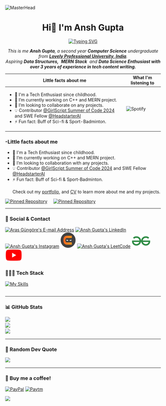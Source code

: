 
![MasterHead](https://user-images.githubusercontent.com/74038190/225813708-98b745f2-7d22-48cf-9150-083f1b00d6c9.gif)
<h1 align="center">Hi👋 I'm Ansh Gupta</h1>
<p align="center">
<a href="https://git.io/typing-svg"><img src="https://readme-typing-svg.herokuapp.com?font=Fira+Code&pause=1000&center=true&vCenter=true&random=false&width=600&lines=Computer+Science+Undergraduate;Technology+Aficionado;Aspiring+Data+Structures+and+MERN+Stack" alt="Typing SVG" /></a>

</p>
<p align="center">
<em>
    This is me <b>Ansh Gupta</b>, a second year <b>Computer Science</b> undergraduate from <a href="https://www.lpu.in/"> <b>Lovely Professional University, India</b></a>. <br>
    Aspiring <b>Data Structures,</b>&nbsp; <b>MERN Stack</b>&nbsp; and <b> Data Science Enthusiast with over 3 years of experience in tech content writing.</b> </em>
  <br>
</p>



| Little facts about me | What I'm listening to |
| --------------------- | --------------------- |
| <ul><li>🧞 I'm a Tech Enthusiast since childhood.</li><li>🔭 I’m currently working on C++ and MERN project.</li><li>👯 I’m looking to collaborate on any projects.</li><li>💡 Contributor <a href="https://gssoc.girlscript.tech/">@GirlScript Summer of Code 2024</a> and SWE Fellow <a href="http://app.theheadstarter.com">@HeadstarterAI</a></li><li>⚡ Fun fact: Buff of Sci-fi & Sport-Badminton.</li></ul> | <img src="https://spotify-github-profile.kittinanx.com/api/view.svg?uid=31ljqc5cbre3cajtyjhijhxcrzjy&cover_image=true&theme=default&show_offline=true&background_color=121212&interchange=true&bar_color_cover=true" alt="Spotify" width="170" height="200"> |



















<h3>-Little facts about me</h3>

- 🧞 I'm a Tech Enthusiast since childhood.
- 🔭 I’m currently working on C++ and MERN project.
- 👯 I’m looking to collaboration with any projects.
- 💡 Contributor [@GirlScript Summer of Code 2024](https://gssoc.girlscript.tech/) and SWE Fellow [@HeadstarterAI](http://app.theheadstarter.com)
- ⚡ Fun fact: Buff of Sci-fi & Sport-Badminton.
    <br><br>
Check out my [portfolio](https://techbire.github.io/portfolio), and [CV](https://drive.google.com/file/d/16pLPF77arjCOxc8ab0LYKDV2L10G5kv7/view) to learn more about me and my projects.

[![Pinned Repository](https://github-readme-stats.vercel.app/api/pin/?username=techbire&repo=ansh-cv&theme=dark&hide_border=true)](https://github.com/techbire/ansh-CV)
&nbsp; &nbsp;
[![Pinned Repository](https://github-readme-stats.vercel.app/api/pin/?username=techbire&repo=portfolio&theme=dark&hide_border=true)](https://techbire.github.io/portfolio/)
<br>

---
### 📧 Social & Contact
<div>
<a href="mailto:anshtechnical@gmail.com" target="_blank" rel="noreferrer"> <img alt="Aras Güngöre's E-mail Address" src="https://skillicons.dev/icons?i=gmail"/></a>
<a href="https://www.linkedin.com/in/techbire" target="_blank" rel="noreferrer"> <img alt="Ansh Gupta's LinkedIn" src="https://skillicons.dev/icons?i=linkedin"/></a>
<a href="https://www.instagram.com/techbire" target="_blank" rel="noreferrer"> <img alt="Ansh Gupta's Instagram" src="https://skillicons.dev/icons?i=instagram"/></a>
<a href="https://www.naukri.com/code360/profile/techbire" target="_blank" rel="noreferrer"> <img alt="Ansh Gupta's CN" src="logo/cn.png"width="50"/></a>
<a href="https://leetcode.com/techbire" target="_blank" rel="noreferrer"> <img alt="Ansh Gupta's LeetCode" src="https://upload.wikimedia.org/wikipedia/commons/1/19/LeetCode_logo_black.png"width="50"/></a>
<a href="https://www.geeksforgeeks.org/user/techbire/" target="_blank" rel="noreferrer"> <img alt="Ansh Gupta's GFG" src="logo/gfg2.png"width="60"/></a>
<a href="https://www.youtube.com/@techbire" target="_blank" rel="noreferrer"> <img alt="Ansh Gupta's YT" src="logo/yt.png"width="55"/></a>

    
</div>




### 🧑🏻‍💻 Tech Stack
[![My Skills](https://skillicons.dev/icons?i=html,css,js,figma,mysql,c,cpp,py,gcp,git)](https://skillicons.dev)
<br>
<br>

---
### 📊 GitHub Stats
![](https://github-readme-stats.vercel.app/api?username=techbire&theme=dark&hide_border=true&include_all_commits=false&count_private=false)<br/>
![](https://github-readme-streak-stats.herokuapp.com/?user=techbire&theme=dark&hide_border=true)<br/>
![](https://github-readme-stats.vercel.app/api/top-langs/?username=techbire&theme=dark&hide_border=true&include_all_commits=false&count_private=false&layout=compact)

---

### 💭 Random Dev Quote  
  ![](https://quotes-github-readme.vercel.app/api?type=vertical&theme=dark&bg_color=00000000)
  <br>
  
---



### 🧋 Buy me a coffee!

 [![PayPal](https://img.shields.io/badge/PayPal-00457C?style=for-the-badge&logo=paypal&logoColor=white)](https://paypal.me/anshg470)
   [![Paytm](https://img.shields.io/badge/Paytm-002970?style=for-the-badge&logo=paytm&logoColor=00BAF2)](https://ibb.co/1sHtRQB)

   
   [![](https://visitcount.itsvg.in/api?id=techbire&label=Profile%20Views&color=6&icon=1&pretty=&theme=dark)](https://bit.ly/m/techbire)

